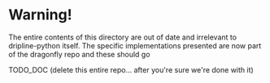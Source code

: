 # Warning!
The entire contents of this directory are out of date and irrelevant to dripline-python itself.
The specific implementations presented are now part of the dragonfly repo and these should go

TODO_DOC (delete this entire repo... after you're sure we're done with it)
